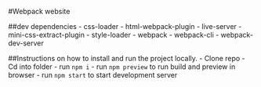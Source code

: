 #Webpack website

##dev dependencies
    - css-loader
    - html-webpack-plugin
    - live-server
    - mini-css-extract-plugin
    - style-loader
    - webpack
    - webpack-cli
    - webpack-dev-server

##Instructions on how to install and run the project locally.
    - Clone repo
    - Cd into folder
    - run `npm i`
    - run `npm preview` to run build and preview in browser
    - run `npm start` to start development server



